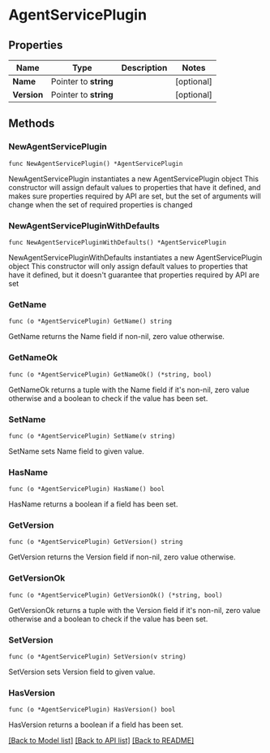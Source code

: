 # AgentServicePlugin

## Properties

Name | Type | Description | Notes
------------ | ------------- | ------------- | -------------
**Name** | Pointer to **string** |  | [optional] 
**Version** | Pointer to **string** |  | [optional] 

## Methods

### NewAgentServicePlugin

`func NewAgentServicePlugin() *AgentServicePlugin`

NewAgentServicePlugin instantiates a new AgentServicePlugin object
This constructor will assign default values to properties that have it defined,
and makes sure properties required by API are set, but the set of arguments
will change when the set of required properties is changed

### NewAgentServicePluginWithDefaults

`func NewAgentServicePluginWithDefaults() *AgentServicePlugin`

NewAgentServicePluginWithDefaults instantiates a new AgentServicePlugin object
This constructor will only assign default values to properties that have it defined,
but it doesn't guarantee that properties required by API are set

### GetName

`func (o *AgentServicePlugin) GetName() string`

GetName returns the Name field if non-nil, zero value otherwise.

### GetNameOk

`func (o *AgentServicePlugin) GetNameOk() (*string, bool)`

GetNameOk returns a tuple with the Name field if it's non-nil, zero value otherwise
and a boolean to check if the value has been set.

### SetName

`func (o *AgentServicePlugin) SetName(v string)`

SetName sets Name field to given value.

### HasName

`func (o *AgentServicePlugin) HasName() bool`

HasName returns a boolean if a field has been set.

### GetVersion

`func (o *AgentServicePlugin) GetVersion() string`

GetVersion returns the Version field if non-nil, zero value otherwise.

### GetVersionOk

`func (o *AgentServicePlugin) GetVersionOk() (*string, bool)`

GetVersionOk returns a tuple with the Version field if it's non-nil, zero value otherwise
and a boolean to check if the value has been set.

### SetVersion

`func (o *AgentServicePlugin) SetVersion(v string)`

SetVersion sets Version field to given value.

### HasVersion

`func (o *AgentServicePlugin) HasVersion() bool`

HasVersion returns a boolean if a field has been set.


[[Back to Model list]](../README.md#documentation-for-models) [[Back to API list]](../README.md#documentation-for-api-endpoints) [[Back to README]](../README.md)


